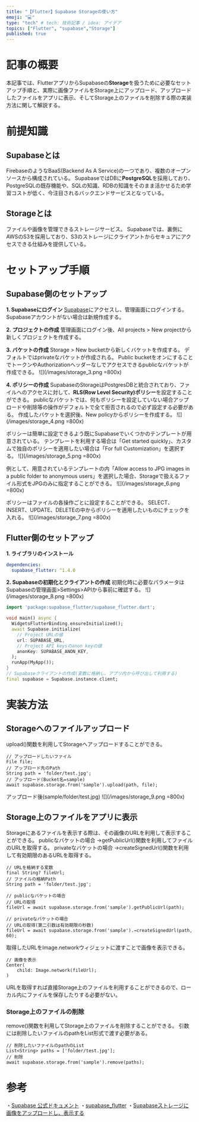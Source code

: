 ```yaml
---
title: "【Flutter】Supabase Storageの使い方"
emoji: "💻"
type: "tech" # tech: 技術記事 / idea: アイデア
topics: ["Flutter", "supabase","Storage"]
published: true
---
```

# 記事の概要
本記事では、FlutterアプリからSupabaseの**Storage**を扱うために必要なセットアップ手順と、実際に画像ファイルをStorage上にアップロード、アップロードしたファイルをアプリに表示、そしてStorage上のファイルを削除する際の実装方法に関して解説する。

# 前提知識
## Supabaseとは
FirebaseのようなBaaS(Backend As A Service)の一つであり、複数のオープンソースから構成されている。
SupabaseではDBに**PostgreSQL**を採用しており、PostgreSQLの既存機能や、SQLの知識、RDBの知識をそのまま活かせるため学習コストが低く、今注目されるバックエンドサービスとなっている。

## Storageとは
ファイルや画像を管理できるストレージサービス。
Supabaseでは、裏側にAWSのS3を採用しており、S3のストレージにクライアントからセキュアにアクセスできる仕組みを提供している。

# セットアップ手順
## Supabase側のセットアップ
**1. Supabaseにログイン**
[Supabase](https://app.supabase.com/sign-in)にアクセスし、管理画面にログインする。
Supabaseアカウントがない場合は新規作成する。

**2. プロジェクトの作成**
管理画面にログイン後、All projects > New projectから新しくプロジェクトを作成する。

**3. バケットの作成**
Storage > New bucketから新しくバケットを作成する。
デフォルトではprivateなバケットが作成される。
Public bucketをオンにすることでトークンやAuthorizationヘッダーなしでアクセスできるpublicなバケットが作成できる。
![](/images/storage_3.png =800x)

**4. ポリシーの作成**
SupabaseのStorageはPostgresDBと統合されており、ファイルへのアクセスに対して、**RLS(Row Level Security)ポリシー**を設定することができる。
publicなバケットでは、何もポリシーを設定していない場合アップロードや削除等の操作がデフォルトで全て拒否されるので必ず設定する必要がある。
作成したバケットを選択後、New policyからポリシーを作成する。
![](/images/storage_4.png =800x)

ポリシーは簡単に設定できるよう既にSupabaseでいくつかのテンプレートが用意されている。
テンプレートを利用する場合は「Get started quickly」、カスタムで独自のポリシーを適用したい場合は「For full Customization」を選択する。
![](/images/storage_5.png =800x)

例として、用意されているテンプレートの内「Allow access to JPG images in a public folder to anonymous users」を選択した場合、Storageで扱えるファイル形式をJPGのみに指定することができる。
![](/images/storage_6.png =800x)

ポリシーはファイルの各操作ごとに設定することができる。
SELECT、INSERT、UPDATE、DELETEの中からポリシーを適用したいものにチェックを入れる。
![](/images/storage_7.png =800x)

## Flutter側のセットアップ
**1. ライブラリのインストール**
```dart:pubspec.yaml
dependencies:
  supabase_flutter: ^1.4.0
```

**2. Supabaseの初期化とクライアントの作成**
初期化時に必要なパラメータはSupabaseの管理画面>Settings>APIから事前に確認する。
![](/images/storage_8.png =800x)
```dart:main.dart
import 'package:supabase_flutter/supabase_flutter.dart';

void main() async {
  WidgetsFlutterBinding.ensureInitialized();
  await Supabase.initialize(
    // Project URLの値
    url: SUPABASE_URL,
    // Project API keysのanon keyの値
    anonKey: SUPABASE_ANON_KEY,
  );
  runApp(MyApp());
}
// Supabaseクライアントの作成(変数に格納し、アプリ内から呼び出して利用する)
final supabase = Supabase.instance.client;
```

# 実装方法
## Storageへのファイルアップロード
upload()関数を利用してStorageへアップロードすることができる。
```dart:
// アップロードしたいファイル
File file;
// アップロード先のPath
String path = 'folder/test.jpg';
// アップロード(Bucket名=sample)
await supabase.storage.from('sample').upload(path, file);
```
アップロード後(sample/folder/test.jpg)
![](/images/storage_9.png =800x)

## Storage上のファイルをアプリに表示
Storageにあるファイルを表示する際は、その画像のURLを利用して表示することができる。
publicなバケットの場合
  →getPublicUrl()関数を利用してファイルのURLを取得する。
privateなバケットの場合
  →createSignedUrl()関数を利用して有効期限のあるURLを取得する。

```dart:
// URLを格納する変数
final String? fileUrl;
// ファイルの格納Path
String path = 'folder/test.jpg';

// publicなバケットの場合
// URLの取得
fileUrl = await supabase.storage.from('sample').getPublicUrl(path);

// privateなバケットの場合
// URLの取得(第二引数は有効期限の秒数)
fileUrl = await supabase.storage.from('sample').→createSignedUrl(path, 60);
```
取得したURLをImage.networkウィジェットに渡すことで画像を表示できる。
```dart:
// 画像を表示
Center(
    child: Image.network(fileUrl);
)
```
URLを取得すれば直接Storage上のファイルを利用することができるので、ローカル内にファイルを保存したりする必要がない。

### Storage上のファイルの削除
remove()関数を利用してStorage上のファイルを削除することができる。
引数には削除したいファイルのpathをList形式で渡す必要がある。
```dart:
// 削除したいファイルのpathのList
List<String> paths = ['folder/test.jpg'];
// 削除
await supabase.storage.from('sample').remove(paths);
```

# 参考
・[Supabase 公式ドキュメント](https://supabase.com/docs/guides/storage)
・[supabase_flutter](https://pub.dev/packages/supabase_flutter)
・[Supabaseストレージに画像をアップロードし、表示する](https://qiita.com/dshukertjr/items/05437bb88bc7ae8583b8)